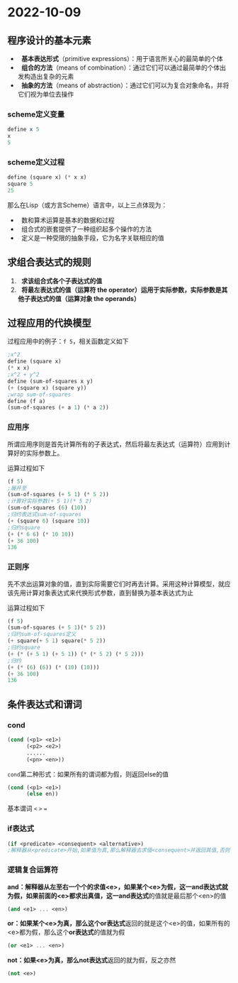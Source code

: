 # 2022-10-09

## 程序设计的基本元素

*   **基本表达形式**（primitive expressions）：用于语言所关心的最简单的个体
*   **组合的方法**（means of combination）：通过它们可以通过最简单的个体出发构造出复杂的元素
*   **抽象的方法**（means of abstraction）：通过它们可以为复合对象命名，并将它们视为单位去操作

### scheme定义变量

```scheme
define x 5
x
5
```

### scheme定义过程

```scheme
define (square x) (* x x)
square 5
25
```

那么在Lisp（或方言Scheme）语言中，以上三点体现为：

*   数和算术运算是基本的数据和过程
*   组合式的嵌套提供了一种组织起多个操作的方法
*   定义是一种受限的抽象手段，它为名字关联相应的值

## 求组合表达式的规则

1.   **求该组合式各个子表达式的值**
2.   **将最左表达式的值（运算符 the operator）运用于实际参数，实际参数是其他子表达式的值（运算对象 the operands）**

## 过程应用的代换模型

过程应用中的例子：`f 5`，相关函数定义如下

```scheme
;x^2
define (square x)
(* x x)
;x^2 + y^2
define (sum-of-squares x y) 
(+ (square x) (square y))
;wrap sum-of-squares
define (f a)
(sum-of-squares (+ a 1) (* a 2))
```

### 应用序

所谓应用序则是首先计算所有的子表达式，然后将最左表达式（运算符）应用到计算好的实际参数上。

运算过程如下

```scheme
(f 5)
;展开至
(sum-of-squares (+ 5 1) (* 5 2))
;计算好实际参数(+ 5 1)(* 5 2)
(sum-of-squares (6) (10))
;归约表达式sum-of-squares
(+ (square 6) (square 10))
;归约square
(+ (* 6 6) (* 10 10))
(+ 36 100)
136
```



### 正则序

先不求出运算对象的值，直到实际需要它们时再去计算。采用这种计算模型，就应该先用计算对象表达式来代换形式参数，直到替换为基本表达式为止

运算过程如下

```scheme
(f 5)
(sum-of-squares (+ 5 1)(* 5 2))
;归约sum-of-squares定义
(+ square(+ 5 1) square(* 5 2))
;归约square
(+ (* (+ 5 1) (+ 5 1)) (* (* 5 2) (* 5 2)))
;归约
(+ (* (6) (6)) (* (10) (10)))
(+ 36 100)
136
```

## 条件表达式和谓词

### cond

```scheme
(cond (<p1> <e1>)
      (<p2> <e2>)
      ......
      (<pn> <en>))
```

`cond`第二种形式：如果所有的谓词<pn>都为假，则返回else的值

```scheme
(cond (<p1> <e1>)
      (else en))
```

基本谓词 `<` `>` `=`

### if表达式

```scheme
(if <predicate> <consequent> <alternative>)
;解释器从<predicate>开始,如果值为真,那么解释器去求值<consequent>并返回其值,否则它就去求值<alternative>并返回其值
```

### 逻辑复合运算符

**and：**解释器从左至右一个个的求值\<e>，如果某个\<e>为假，这一and表达式就为假，如果前面的\<e>都求出真值，这一**and表达式**的值就是最后那个\<en>的值

```scheme
(and <e1> ... <en>)
```

**or：**如果某个\<e>为真，那么这个**or表达式**返回的就是这个\<e>的值，如果所有的\<e>都为假，那么这个**or表达式**的值就为假

```scheme
(or <e1> ... <en>)
```

**not：**如果\<e>为真，那么**not表达式**返回的就为假，反之亦然

```scheme
(not <e>)
```

